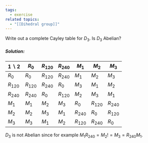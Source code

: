 ```yaml
---
tags:
  - exercise
related topics:
  - "[[Dihedral group]]"
---
```

Write out a complete Cayley table for $D_3$. Is $D_3$ Abelian?
##### Solution:

| $1\backslash 2$ | $R_0$     | $R_{120}$ | $R_{240}$ | $M_1$     | $M_2$     | $M_3$     |
| --------------- | --------- | --------- | --------- | --------- | --------- | --------- |
| $R_0$           | $R_0$     | $R_{120}$ | $R_{240}$ | $M_1$     | $M_2$     | $M_3$     |
| $R_{120}$       | $R_{120}$ | $R_{240}$ | $R_0$     | $M_3$     | $M_1$     | $M_2$     |
| $R_{240}$       | $R_{240}$ | $R_0$     | $R_{120}$ | $M_2$     | $M_3$     | $M_1$     |
| $M_1$           | $M_1$     | $M_2$     | $M_3$     | $R_0$     | $R_{120}$ | $R_{240}$ |
| $M_2$           | $M_2$     | $M_3$     | $M_1$     | $R_{240}$ | $R_0$     | $R_{120}$ |
| $M_3$           | $M_3$     | $M_1$     | $M_2$     | $R_{120}$ | $R_{240}$ | $R_0$     |
$D_3$ is not Abelian since for example $M_1 R_{240}=M_2  != M_3 = R_{240} M_1$.

